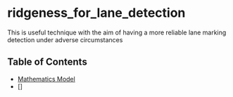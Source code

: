 # ridgeness_for_lane_detection
This is useful technique with the aim of having a more reliable lane marking detection under adverse circumstances
## **Table of Contents**
- [Mathematics Model](#mathematics-model)
- []